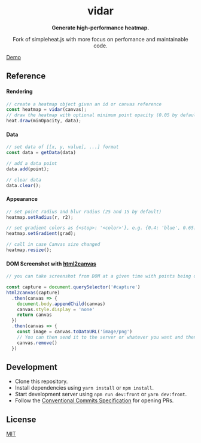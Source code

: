 <h1 align="center">vidar</h1>

<p align="center"><strong>Generate high-performance heatmap.</strong></p>

<p align="center">Fork of simpleheat.js with more focus on perfomance and maintainable code.</p>

[Demo](./playground/front)

## Reference

#### Rendering

```js
// create a heatmap object given an id or canvas reference
const heatmap = vidar(canvas);
// draw the heatmap with optional minimum point opacity (0.05 by default) and data points
heat.draw(minOpacity, data);
```

#### Data

```js
// set data of [[x, y, value], ...] format
const data = getData(data)

// add a data point
data.add(point);

// clear data
data.clear();
```

#### Appearance

```js
// set point radius and blur radius (25 and 15 by default)
heatmap.setRadius(r, r2);

// set gradient colors as {<stop>: '<color>'}, e.g. {0.4: 'blue', 0.65: 'lime', 1: 'red'}
heatmap.setGradient(grad);

// call in case Canvas size changed
heatmap.resize();
```

#### DOM Screenshot with [html2canvas](https://github.com/niklasvh/html2canvas)
```js
// you can take screenshot from DOM at a given time with points being drawn on it

const capture = document.querySelector('#capture')
html2canvas(capture)
  .then(canvas => {
    document.body.appendChild(canvas)
    canvas.style.display = 'none'
    return canvas
  })
  .then(canvas => {
    const image = canvas.toDataURL('image/png')
    // You can then send it to the server or whatever you want and then remove the canvas
    canvas.remove()
  })

```
## Development
- Clone this repository.
- Install dependencies using `yarn install` or `npm install`.
- Start development server using `npm run dev:front` or `yarn dev:front`.
- Follow the [Conventional Commits Specification](https://conventionalcommits.org) for opening PRs.

## License

[MIT](./LICENSE)

